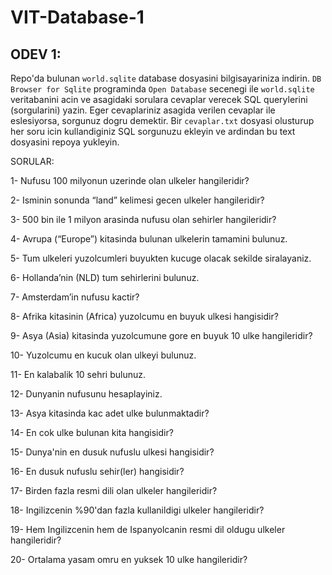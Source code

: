 # VIT-Database-1

## ODEV 1:
Repo'da bulunan `world.sqlite` database dosyasini bilgisayariniza indirin. `DB Browser for Sqlite` programinda `Open Database` secenegi ile `world.sqlite` veritabanini acin ve asagidaki sorulara cevaplar verecek SQL querylerini (sorgularini) yazin. Eger cevaplariniz asagida verilen cevaplar ile eslesiyorsa, sorgunuz dogru demektir. Bir `cevaplar.txt` dosyasi olusturup her soru icin kullandiginiz SQL sorgunuzu ekleyin ve ardindan bu text dosyasini repoya yukleyin.

SORULAR:

1- Nufusu 100 milyonun uzerinde olan ulkeler hangileridir?

2- Isminin sonunda “land” kelimesi gecen ulkeler hangileridir?

3- 500 bin ile 1 milyon arasinda nufusu olan sehirler hangileridir?

4- Avrupa (“Europe”) kitasinda bulunan ulkelerin tamamini bulunuz.

5- Tum ulkeleri yuzolcumleri buyukten kucuge olacak sekilde siralayaniz.

6- Hollanda’nin (NLD) tum sehirlerini bulunuz.

7- Amsterdam’in nufusu kactir?

8- Afrika kitasinin (Africa) yuzolcumu en buyuk ulkesi hangisidir?

9- Asya (Asia) kitasinda yuzolcumune gore en buyuk 10 ulke hangileridir?

10- Yuzolcumu en kucuk olan ulkeyi bulunuz.

11- En kalabalik 10 sehri bulunuz.

12- Dunyanin nufusunu hesaplayiniz.

13- Asya kitasinda kac adet ulke bulunmaktadir?

14- En cok ulke bulunan kita hangisidir?

15- Dunya'nin en dusuk nufuslu ulkesi hangisidir?

16- En dusuk nufuslu sehir(ler) hangisidir?

17- Birden fazla resmi dili olan ulkeler hangileridir?
 
18- Ingilizcenin %90'dan fazla kullanildigi ulkeler hangileridir?

19- Hem Ingilizcenin hem de Ispanyolcanin resmi dil oldugu ulkeler hangileridir?

20- Ortalama yasam omru en yuksek 10 ulke hangileridir?
